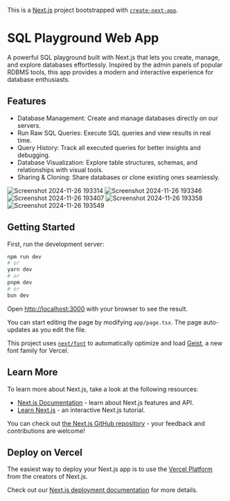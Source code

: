 This is a [Next.js](https://nextjs.org) project bootstrapped with [`create-next-app`](https://nextjs.org/docs/app/api-reference/cli/create-next-app).

# SQL Playground Web App
A powerful SQL playground built with Next.js that lets you create, manage, and explore databases effortlessly. Inspired by the admin panels of popular RDBMS tools, this app provides a modern and interactive experience for database enthusiasts.

## Features
- Database Management: Create and manage databases directly on our servers.
- Run Raw SQL Queries: Execute SQL queries and view results in real time.
- Query History: Track all executed queries for better insights and debugging.
- Database Visualization: Explore table structures, schemas, and relationships with visual tools.
- Sharing & Cloning: Share databases or clone existing ones seamlessly.

  
![Screenshot 2024-11-26 193314](https://github.com/user-attachments/assets/626b8054-06ce-4440-aa02-864e72c73b77)
![Screenshot 2024-11-26 193346](https://github.com/user-attachments/assets/f65042bf-e9d1-4cf5-840a-b8aa5612df59)
![Screenshot 2024-11-26 193407](https://github.com/user-attachments/assets/886f505e-5968-48c9-8791-ca9a8cfed0ce)
![Screenshot 2024-11-26 193358](https://github.com/user-attachments/assets/63b6ca1d-daaa-44c1-8745-9c38a2240a20)
![Screenshot 2024-11-26 193549](https://github.com/user-attachments/assets/a95da41b-7a4d-4614-b96f-ad92038d8f3f)

## Getting Started

First, run the development server:

```bash
npm run dev
# or
yarn dev
# or
pnpm dev
# or
bun dev
```

Open [http://localhost:3000](http://localhost:3000) with your browser to see the result.

You can start editing the page by modifying `app/page.tsx`. The page auto-updates as you edit the file.

This project uses [`next/font`](https://nextjs.org/docs/app/building-your-application/optimizing/fonts) to automatically optimize and load [Geist](https://vercel.com/font), a new font family for Vercel.

## Learn More

To learn more about Next.js, take a look at the following resources:

- [Next.js Documentation](https://nextjs.org/docs) - learn about Next.js features and API.
- [Learn Next.js](https://nextjs.org/learn) - an interactive Next.js tutorial.

You can check out [the Next.js GitHub repository](https://github.com/vercel/next.js) - your feedback and contributions are welcome!

## Deploy on Vercel

The easiest way to deploy your Next.js app is to use the [Vercel Platform](https://vercel.com/new?utm_medium=default-template&filter=next.js&utm_source=create-next-app&utm_campaign=create-next-app-readme) from the creators of Next.js.

Check out our [Next.js deployment documentation](https://nextjs.org/docs/app/building-your-application/deploying) for more details.
